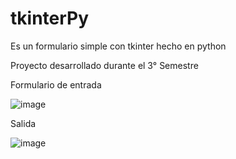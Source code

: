 # tkinterPy
Es un formulario simple con tkinter hecho en python

Proyecto desarrollado durante el 3° Semestre

Formulario de entrada

![image](https://user-images.githubusercontent.com/50786070/174671599-541fc0be-ee9a-4150-bc14-d6eb2cf9ef45.png)

Salida

![image](https://user-images.githubusercontent.com/50786070/174671699-f81b5d5b-6986-428b-9d6c-c2aa3d4493a6.png)
